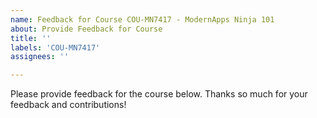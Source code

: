 ```yaml
---
name: Feedback for Course COU-MN7417 - ModernApps Ninja 101
about: Provide Feedback for Course
title: ''
labels: 'COU-MN7417'
assignees: ''

---
```


Please provide feedback for the course below. Thanks so much for your feedback and contributions!
